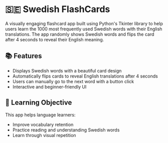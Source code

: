 # 🇸🇪 Swedish FlashCards

A visually engaging flashcard app built using Python's Tkinter library to help users learn the 1000 most frequently used Swedish words with their English translations. The app randomly shows Swedish words and flips the card after 4 seconds to reveal their English meaning.

## 📚 Features

- Displays Swedish words with a beautiful card design
- Automatically flips cards to reveal English translations after 4 seconds
- Users can manually go to the next word with a button click
- Interactive and beginner-friendly UI

## 🧠 Learning Objective

This app helps language learners:
- Improve vocabulary retention
- Practice reading and understanding Swedish words
- Learn through visual repetition
